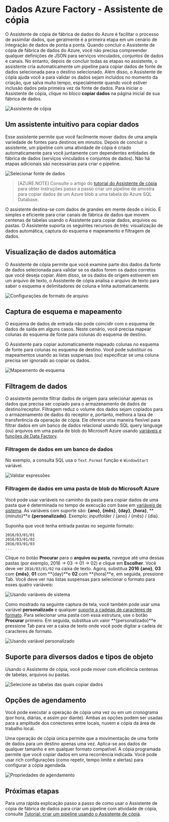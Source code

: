 <properties
    pageTitle="Assistente de cópia Azure de fábrica dados | Microsoft Azure"
    description="Saiba mais sobre como usar o Assistente de cópia do Azure de fábrica dados para copiar dados de fontes de dados com suporte para receptores."
    services="data-factory"
    documentationCenter=""
    authors="spelluru"
    manager="jhubbard"
    editor="monicar"/>

<tags
    ms.service="data-factory"
    ms.workload="data-services"
    ms.tgt_pltfrm="na"
    ms.devlang="na"
    ms.topic="article"
    ms.date="10/03/2016"
    ms.author="spelluru"/>

# <a name="azure-data-factory---copy-wizard"></a>Dados Azure Factory - Assistente de cópia
O Assistente de cópia de fábrica de dados do Azure é facilitar o processo de assimilar dados, que geralmente é a primeira etapa em um cenário de integração de dados de ponta a ponta. Quando concluir o Assistente de cópia de fábrica de dados do Azure, você não precisa compreender qualquer definições de JSON para serviços vinculados, conjuntos de dados e canais. No entanto, depois de concluir todas as etapas no assistente, o assistente cria automaticamente um pipeline para copiar dados de fonte de dados selecionada para o destino selecionado. Além disso, o Assistente de cópia ajuda você a para validar os dados sejam incluídos no momento da criação, que salva muito tempo, especialmente quando você estiver inclusão dados pela primeira vez da fonte de dados. Para iniciar o Assistente de cópia, clique no bloco **copiar dados** na página inicial de sua fábrica de dados.

![Assistente de cópia](./media/data-factory-copy-wizard/copy-data-wizard.png)


## <a name="an-intuitive-wizard-for-copying-data"></a>Um assistente intuitivo para copiar dados
Esse assistente permite que você facilmente mover dados de uma ampla variedade de fontes para destinos em minutos. Depois de concluir o assistente, um pipeline com uma atividade de cópia é criado automaticamente para você juntamente com dependentes entidades de fábrica de dados (serviços vinculados e conjuntos de dados). Não há etapas adicionais são necessárias para criar o pipeline.   

![Selecionar fonte de dados](./media/data-factory-copy-wizard/select-data-source-page.png)

> [AZURE.NOTE] Consulte o artigo do [tutorial do Assistente de cópia](data-factory-copy-data-wizard-tutorial.md) para obter instruções passo a passo criar um pipeline de amostra para copiar dados de um Azure blob a uma tabela do Azure SQL Database. 

O assistente destina-se com dados de grandes em mente desde o início. É simples e eficiente para criar canais de fábrica de dados que movem centenas de tabelas usando o Assistente para copiar dados, arquivos ou pastas. O Assistente suporta os seguintes recursos de três: visualização de dados automática, captura do esquema e mapeamento e filtragem de dados. 

## <a name="automatic-data-preview"></a>Visualização de dados automática 
O Assistente de cópia permite que você examine parte dos dados da fonte de dados selecionada para validar se os dados forem os dados corretos que você deseja copiar. Além disso, se os dados de origem estiverem em um arquivo de texto, o Assistente de cópia analisa o arquivo de texto para saber o esquema e delimitadores de coluna e linha automaticamente. 

![Configurações de formato de arquivo](./media/data-factory-copy-wizard/file-format-settings.png)

## <a name="schema-capture-and-mapping"></a>Captura de esquema e mapeamento 
O esquema de dados de entrada não pode coincidir com o esquema de dados de saída em alguns casos. Neste cenário, você precisa mapear colunas do esquema de fonte para colunas do esquema de destino. 

O Assistente para copiar automaticamente mapeado colunas no esquema de fonte para colunas no esquema de destino. Você pode substituir os mapeamentos usando as listas suspensas (ou) especificar se uma coluna precisa ser ignorado ao copiar os dados.   

![Mapeamento de esquema](./media/data-factory-copy-wizard/schema-mapping.png)

## <a name="filtering-data"></a>Filtragem de dados  
O assistente permite filtrar dados de origem para selecionar apenas os dados que precisa ser copiado para o armazenamento de dados de destino/receptor. Filtragem reduz o volume dos dados sejam copiados para o armazenamento de dados do receptor e, portanto, melhora a taxa de transferência da operação de cópia. Ele oferece uma maneira flexível para filtrar dados em um banco de dados relacional usando SQL query language (ou) arquivos em uma pasta de blob do Microsoft Azure usando [variáveis e funções de Data Factory](data-factory-functions-variables.md).   

### <a name="filtering-of-data-in-a-database"></a>Filtragem de dados em um banco de dados  
No exemplo, a consulta SQL usa o `Text.Format` função e `WindowStart` variável. 

![Validar expressões](./media/data-factory-copy-wizard/validate-expressions.png)

### <a name="filtering-of-data-in-an-azure-blob-folder"></a>Filtragem de dados em uma pasta de blob do Microsoft Azure
Você pode usar variáveis no caminho da pasta para copiar dados de uma pasta que é determinada no tempo de execução com base em [variáveis de sistema](data-factory-functions-variables.md#data-factory-system-variables). As variáveis com suporte são: **{ano}**, **{mês}**, **{day}**, **{hora}**, **{minuto}**e **{personalizado}**. Exemplo: inputfolder / {ano} / {mês} / {dia}.

Suponha que você tenha entrada pastas no seguinte formato:

    2016/03/01/01
    2016/03/01/02
    2016/03/01/03
    ...

Clique no botão **Procurar** para o **arquivo ou pasta**, navegue até uma dessas pastas (por exemplo, 2016 -> 03 -> 01 -> 02) e clique em **Escolher**. Você deve ver `2016/03/01/02` na caixa de texto. Agora, substitua **2016** **{ano}**, **03** com **{mês}**, **01** com **{day}**e **02** com **{hora}**e, em seguida, pressione Tab. Você deve ver nas listas suspensas para selecionar o formato para esses quatro variáveis:

![Usando variáveis de sistema](./media/data-factory-copy-wizard/blob-standard-variables-in-folder-path.png)   

Como mostrado na seguinte captura de tela, você também pode usar uma variável **personalizado** e qualquer [suporte a cadeias de caracteres de formato](https://msdn.microsoft.com/library/8kb3ddd4.aspx). Para selecionar uma pasta com essa estrutura, use o botão **Procurar** primeiro. Em seguida, substitua um valor **{personalizado}**e pressione Tab para ver a caixa de texto onde você pode digitar a cadeia de caracteres de formato.     

![Usando variável personalizado](./media/data-factory-copy-wizard/blob-custom-variables-in-folder-path.png)


## <a name="support-for-diverse-data-and-object-types"></a>Suporte para diversos dados e tipos de objeto
Usando o Assistente de cópia, você pode mover com eficiência centenas de tabelas, arquivos ou pastas.

![Selecione as tabelas das quais copiar dados](./media/data-factory-copy-wizard/select-tables-to-copy-data.png)

## <a name="scheduling-options"></a>Opções de agendamento
Você pode executar a operação de cópia uma vez ou em um cronograma (por hora, diárias, e assim por diante). Ambas as opções podem ser usadas para a amplitude dos conectores entre locais, nuvem e cópia da área de trabalho local.

Uma operação de cópia única permite que a movimentação de uma fonte de dados para um destino apenas uma vez. Aplica-se aos dados de qualquer tamanho e em qualquer formato compatível. A cópia programada permite que você copiar dados em uma recorrência indicada. Você pode usar rich configurações (como repetir, tempo limite e alertas) para configurar a cópia agendada.

![Propriedades de agendamento](./media/data-factory-copy-wizard/scheduling-properties.png)


## <a name="next-steps"></a>Próximas etapas
Para uma rápida explicação passo a passo de como usar o Assistente de cópia de fábrica de dados para criar um pipeline com atividade de cópia, consulte [Tutorial: criar um pipeline usando o Assistente de cópia](data-factory-copy-data-wizard-tutorial.md).
